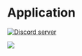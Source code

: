 # Application
<a href="https://discord.gg/rN8cSFC"><img src="https://discordapp.com/api/guilds/330496840787165195/embed.png" alt="Discord server" /></a>

 [![](https://discordapp.com/api/guilds/330496840787165195/embed.png?style=banner2)](https://discord.gg/rN8cSFC)
